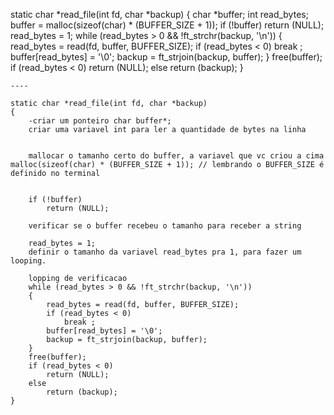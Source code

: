 static char	*read_file(int fd, char *backup)
    {
        char	*buffer;
        int		read_bytes;
        buffer = malloc(sizeof(char) * (BUFFER_SIZE + 1));
        if (!buffer)
            return (NULL);
        read_bytes = 1;
        while (read_bytes > 0 && !ft_strchr(backup, '\n'))
        {
            read_bytes = read(fd, buffer, BUFFER_SIZE);
            if (read_bytes < 0)
                break ;
            buffer[read_bytes] = '\0';
            backup = ft_strjoin(backup, buffer);
        }
        free(buffer);
        if (read_bytes < 0)
            return (NULL);
        else
            return (backup);
    }

    ----

    static char	*read_file(int fd, char *backup)
    {
        -criar um ponteiro char buffer*;
        criar uma variavel int para ler a quantidade de bytes na linha

        
        mallocar o tamanho certo do buffer, a variavel que vc criou a cima  malloc(sizeof(char) * (BUFFER_SIZE + 1)); // lembrando o BUFFER_SIZE é definido no terminal 


        if (!buffer)
            return (NULL);

        verificar se o buffer recebeu o tamanho para receber a string

        read_bytes = 1;
        definir o tamanho da variavel read_bytes pra 1, para fazer um looping.

        lopping de verificacao 
        while (read_bytes > 0 && !ft_strchr(backup, '\n'))
        {
            read_bytes = read(fd, buffer, BUFFER_SIZE);
            if (read_bytes < 0)
                break ;
            buffer[read_bytes] = '\0';
            backup = ft_strjoin(backup, buffer);
        }
        free(buffer);
        if (read_bytes < 0)
            return (NULL);
        else
            return (backup);
    }